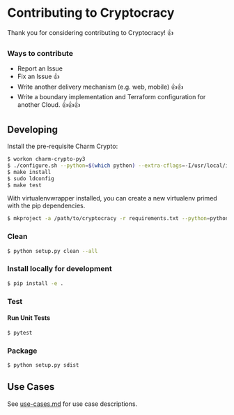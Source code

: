 # Contributing to Cryptocracy

Thank you for considering contributing to Cryptocracy! :+1:

### Ways to contribute

- Report an Issue
- Fix an Issue :+1:
- Write another delivery mechanism (e.g. web, mobile) :+1::+1:
- Write a boundary implementation and Terraform configuration for another Cloud. :+1::+1::+1:

## Developing

Install the pre-requisite Charm Crypto:

```bash
$ workon charm-crypto-py3
$ ./configure.sh --python=$(which python) --extra-cflags=-I/usr/local/include --extra-ldflags=-L/usr/local/lib
$ make install
$ sudo ldconfig
$ make test
```

With virtualenvwrapper installed, you can create a new virtualenv primed with the pip dependencies. 
```bash
$ mkproject -a /path/to/cryptocracy -r requirements.txt --python=python3 cryptocracy
```

### Clean
```sh
$ python setup.py clean --all
```

### Install locally for development
```bash
$ pip install -e .
```

### Test
#### Run Unit Tests
```sh
$ pytest
```

### Package
```sh
$ python setup.py sdist
```

## Use Cases
See [use-cases.md](src/use_cases/README.md) for use case descriptions.
